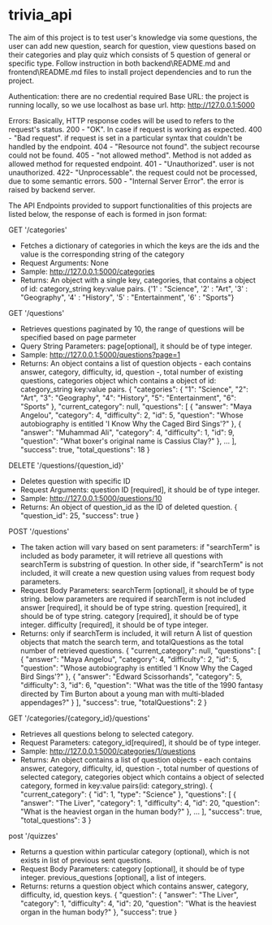 # trivia_api

The aim of this project is to test user's knowledge via some questions, the user can add new question, search for question, view questions based on their categories and play quiz which consists of 5 question of general or specific type. Follow instruction in both backend\README.md and frontend\README.md files to install project dependencies and to run the project.

Authentication: there are no credential required
Base URL: the project is running locally, so we use localhost as base url. http: http://127.0.0.1:5000

Errors: 
Basically, HTTP response codes will be used to refers to the request's status.
200 - "OK". In case if request is working as expected.
400 - "Bad request". if request is set in a particular syntax that couldn't be handled by the endpoint.
404 - "Resource not found". the subject recourse could not be found.
405 - "not allowed method". Method is not added as allowed method for requested endpoint.
401 - "Unauthorized". user is not unauthorized.
422- "Unprocessable". the request could not be processed, due to some semantic errors.
500 - "Internal Server Error". the error is raised by backend server.


The API Endpoints provided to support functionalities of this projects are listed below, the response of each is formed in json format:

GET '/categories'
- Fetches a dictionary of categories in which the keys are the ids and the value is the corresponding string of the category
- Request Arguments: None
- Sample: http://127.0.0.1:5000/categories
- Returns: An object with a single key, categories, that contains a object of id: category_string key:value pairs. 
{'1' : "Science",
'2' : "Art",
'3' : "Geography",
'4' : "History",
'5' : "Entertainment",
'6' : "Sports"}

GET '/questions'
- Retrieves questions paginated by 10, the range of questions will be specified based on page parmeter
- Query String Parameters: 
    page[optional], it should be of type integer.
- Sample: http://127.0.0.1:5000/questions?page=1
- Returns: An object contains a list of question objects - each contains answer, category, difficulty, id, question -, total number of existing questions, categories object which contains a object of id: category_string key:value pairs.
{
  "categories": {
    "1": "Science", 
    "2": "Art", 
    "3": "Geography", 
    "4": "History", 
    "5": "Entertainment", 
    "6": "Sports"
  }, 
  "current_category": null, 
  "questions": [
    {
      "answer": "Maya Angelou", 
      "category": 4, 
      "difficulty": 2, 
      "id": 5, 
      "question": "Whose autobiography is entitled 'I Know Why the Caged Bird Sings'?"
    }, 
    {
      "answer": "Muhammad Ali", 
      "category": 4, 
      "difficulty": 1, 
      "id": 9, 
      "question": "What boxer's original name is Cassius Clay?"
    }, 
    ...
  ], 
  "success": true, 
  "total_questions": 18
}

DELETE '/questions/{question_id}'
- Deletes question with specific ID
- Request Arguments: 
    question ID [required], it should be of type integer.
- Sample: http://127.0.0.1:5000/questions/10
- Returns: An object of question_id as the ID of deleted question.
{
  "question_id": 25, 
  "success": true
}


POST '/questions'
- The taken action will vary based on sent parameters: if "searchTerm" is included as body parameter, it will retrieve all questions with searchTerm is substring of question. In other side, if "searchTerm" is not included, it will create a new question using values from request body parameters. 
- Request Body Parameters: 
    searchTerm [optional], it should be of type string.
    below parameters are required if searchTerm is not included
    answer [required], it should be of type string.
    question [required], it should be of type string.
    category [required], it should be of type integer.
    difficulty [required], it should be of type integer.
- Returns: only if searchTerm is included, it will return A list of question objects that match the search term, and totalQuestions as the total number of retrieved questions.
{
  "current_category": null, 
  "questions": [
    {
      "answer": "Maya Angelou", 
      "category": 4, 
      "difficulty": 2, 
      "id": 5, 
      "question": "Whose autobiography is entitled 'I Know Why the Caged Bird Sings'?"
    }, 
    {
      "answer": "Edward Scissorhands", 
      "category": 5, 
      "difficulty": 3, 
      "id": 6, 
      "question": "What was the title of the 1990 fantasy directed by Tim Burton about a young man with multi-bladed appendages?"
    }
  ], 
  "success": true, 
  "totalQuestions": 2
}

GET '/categories/{category_id}/questions'
- Retrieves all questions belong to selected category.
- Request Parameters: 
    category_id[required], it should be of type integer.
- Sample: http://127.0.0.1:5000/categories/1/questions
- Returns: An object contains a list of question objects - each contains answer, category, difficulty, id, question -, total number of questions of selected category, categories object which contains a object of selected category, formed in key:value pairs(id: category_string).
{
  "current_category": {
    "id": 1, 
    "type": "Science"
  }, 
  "questions": [
    {
      "answer": "The Liver", 
      "category": 1, 
      "difficulty": 4, 
      "id": 20, 
      "question": "What is the heaviest organ in the human body?"
    }, 
    ...
  ], 
  "success": true, 
  "total_questions": 3
}

post '/quizzes'
- Returns a question within particular category (optional), which is not exists in list of previous sent questions.
- Request Body Parameters: 
    category [optional], it should be of type integer.
    previous_questions [optional], a list of integers.
- Returns: returns a question object which contains answer, category, difficulty, id, question keys.
{
  "question": {
    "answer": "The Liver", 
    "category": 1, 
    "difficulty": 4, 
    "id": 20, 
    "question": "What is the heaviest organ in the human body?"
  }, 
  "success": true
}



